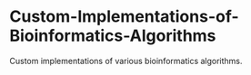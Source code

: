 # Custom-Implementations-of-Bioinformatics-Algorithms
Custom implementations of various bioinformatics algorithms.
